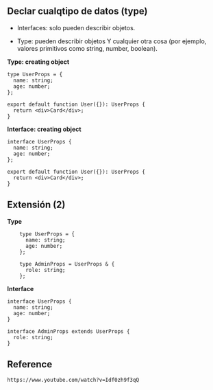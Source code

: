 ## Declar cualqtipo de datos (type)
* Interfaces: solo pueden describir objetos. 

* Type: pueden describir objetos Y cualquier otra cosa (por ejemplo, valores primitivos como string, number, boolean).


**Type: creating object**

    type UserProps = {
      name: string;
      age: number;
    };
    
    export default function User({}): UserProps {
      return <div>Card</div>;
    }
    
**Interface: creating object**
 
    interface UserProps {
      name: string;
      age: number;
    };
    
    export default function User({}): UserProps {
      return <div>Card</div>;
    }


## Extensión (2)

**Type**

        type UserProps = {
          name: string;
          age: number;
        };
        
        type AdminProps = UserProps & {
          role: string;
        };

**Interface**

    interface UserProps {
      name: string;
      age: number;
    }
    
    interface AdminProps extends UserProps {
      role: string;
    }

   ## Reference
    https://www.youtube.com/watch?v=Idf0zh9f3qQ
